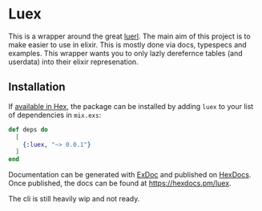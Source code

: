 # Luex

This is a wrapper around the great [luerl](https://github.com/rvirding/luerl).
The main aim of this project is to make easier to use in elixir.
This is mostly done via docs, typespecs and examples.
This wrapper wants you to only lazly derefernce tables (and userdata) into their elixir represenation.

## Installation

If [available in Hex](https://hex.pm/docs/publish), the package can be installed
by adding `luex` to your list of dependencies in `mix.exs`:

```elixir
def deps do
  [
    {:luex, "~> 0.0.1"}
  ]
end
```

Documentation can be generated with [ExDoc](https://github.com/elixir-lang/ex_doc)
and published on [HexDocs](https://hexdocs.pm). Once published, the docs can
be found at <https://hexdocs.pm/luex>.

The cli is still heavily wip and not ready.

